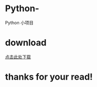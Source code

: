 # Python-
Python 小项目
# download
[点击此处下载](https://github.com/zwj1116/python-lt/archive/refs/heads/main.zip)
# thanks for your read!
